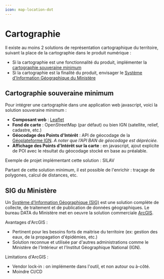 ```yaml
---
icon: map-location-dot
---
```


# Cartographie

Il existe au moins 2 solutions de représentation cartographique du territoire, suivant la place de la cartographie dans le produit numérique :

* Si la cartographie est une fonctionnalité du produit, implémenter la [cartographie souveraine minimum](cartographie.md#cartographie-souveraine-minimum)
* Si la cartographie est la finalité du produit, envisager le [Système d'Information Géographique du Ministère](cartographie.md#sig-du-ministère)

## Cartographie souveraine minimum

Pour intégrer une cartographie dans une application web javascript, voici la solution souveraine minimum :

* **Composant web** : [Leaflet](https://leafletjs.com/)
* **Fond de carte** : OpenStreetMap (par défaut) ou bien IGN (satellite, relief, cadastre, etc.)
* **Géocodage des Points d'Intérêt** : API de géocodage de la [Géoplateforme IGN](https://geoservices.ign.fr/documentation/services/services-geoplateforme/geocodage). _A noter que l’API BAN de géocodage est dépréciée._
* **Affichage des Points d'Intérêt sur la carte** : en javascript, ajout explicite de POI avec le résultat du géocodage stocké en base au préalable.

Exemple de projet implémentant cette solution : SILAV

Partant de cette solution minimum, il est possible de l'enrichir : traçage de polygones, calcul de distances, etc.

## SIG du Ministère

Un [Système d'Information Géographique (SIG)](https://fr.wikipedia.org/wiki/Syst%C3%A8me_d'information_g%C3%A9ographique) est une solution complète de collecte, de traitement et de publication de données géographiques. Le bureau DATA du Ministère met en oeuvre la solution commerciale [ArcGIS](https://www.arcgis.com/).

Avantages d'ArcGIS :

* Pertinent pour les besoins forts de maitrise du territoire (ex: gestion des eaux, de la propagation d'épidémies, etc.)
* Solution reconnue et utilisée par d'autres administrations comme le Ministère de l'Intérieur et l'Institut Géographique National (IGN).

Limitations d'ArcGIS :

* Vendor lock-in : on implémente dans l'outil, et non autour ou à-côté.
* Moindre CI/CD
